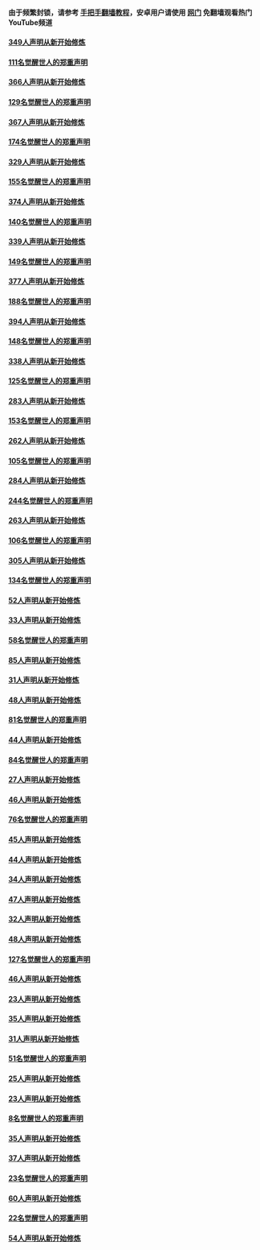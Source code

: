 #### 由于频繁封锁，请参考 [手把手翻墙教程](https://github.com/gfw-breaker/guides/wiki/)，安卓用户请使用 [网门](https://github.com/gfw-breaker/nogfw/blob/master/dl.md?t=06150801) 免翻墙观看热门YouTube频道 

#### [349人声明从新开始修炼](../pages/91/426969.md?t=06150801) 

#### [111名觉醒世人的郑重声明](../pages/91/426968.md?t=06150801) 

#### [366人声明从新开始修炼](../pages/91/426737.md?t=06150801) 

#### [129名觉醒世人的郑重声明](../pages/91/426736.md?t=06150801) 

#### [367人声明从新开始修炼](../pages/91/426421.md?t=06150801) 

#### [174名觉醒世人的郑重声明](../pages/91/426420.md?t=06150801) 

#### [329人声明从新开始修炼](../pages/91/426139.md?t=06150801) 

#### [155名觉醒世人的郑重声明](../pages/91/426138.md?t=06150801) 

#### [374人声明从新开始修炼](../pages/91/425811.md?t=06150801) 

#### [140名觉醒世人的郑重声明](../pages/91/425810.md?t=06150801) 

#### [339人声明从新开始修炼](../pages/91/425690.md?t=06150801) 

#### [149名觉醒世人的郑重声明](../pages/91/425689.md?t=06150801) 

#### [377人声明从新开始修炼](../pages/91/424867.md?t=06150801) 

#### [188名觉醒世人的郑重声明](../pages/91/424866.md?t=06150801) 

#### [394人声明从新开始修炼](../pages/91/423914.md?t=06150801) 

#### [148名觉醒世人的郑重声明](../pages/91/423913.md?t=06150801) 

#### [338人声明从新开始修炼](../pages/91/423540.md?t=06150801) 

#### [125名觉醒世人的郑重声明](../pages/91/423539.md?t=06150801) 

#### [283人声明从新开始修炼](../pages/91/423296.md?t=06150801) 

#### [153名觉醒世人的郑重声明](../pages/91/423295.md?t=06150801) 

#### [262人声明从新开始修炼](../pages/91/423004.md?t=06150801) 

#### [105名觉醒世人的郑重声明](../pages/91/423003.md?t=06150801) 

#### [284人声明从新开始修炼](../pages/91/422707.md?t=06150801) 

#### [244名觉醒世人的郑重声明](../pages/91/422706.md?t=06150801) 

#### [263人声明从新开始修炼](../pages/91/422553.md?t=06150801) 

#### [106名觉醒世人的郑重声明](../pages/91/422552.md?t=06150801) 

#### [305人声明从新开始修炼](../pages/91/422153.md?t=06150801) 

#### [134名觉醒世人的郑重声明](../pages/91/422152.md?t=06150801) 

#### [52人声明从新开始修炼](../pages/91/421846.md?t=06150801) 

#### [33人声明从新开始修炼](../pages/91/421804.md?t=06150801) 

#### [58名觉醒世人的郑重声明](../pages/91/421845.md?t=06150801) 

#### [85人声明从新开始修炼](../pages/91/421769.md?t=06150801) 

#### [31人声明从新开始修炼](../pages/91/421763.md?t=06150801) 

#### [48人声明从新开始修炼](../pages/91/421605.md?t=06150801) 

#### [81名觉醒世人的郑重声明](../pages/91/421656.md?t=06150801) 

#### [44人声明从新开始修炼](../pages/91/421544.md?t=06150801) 

#### [84名觉醒世人的郑重声明](../pages/91/421543.md?t=06150801) 

#### [27人声明从新开始修炼](../pages/91/421465.md?t=06150801) 

#### [46人声明从新开始修炼](../pages/91/421454.md?t=06150801) 

#### [76名觉醒世人的郑重声明](../pages/91/421453.md?t=06150801) 

#### [45人声明从新开始修炼](../pages/91/421452.md?t=06150801) 

#### [44人声明从新开始修炼](../pages/91/421422.md?t=06150801) 

#### [34人声明从新开始修炼](../pages/91/421322.md?t=06150801) 

#### [47人声明从新开始修炼](../pages/91/421264.md?t=06150801) 

#### [32人声明从新开始修炼](../pages/91/421225.md?t=06150801) 

#### [48人声明从新开始修炼](../pages/91/421202.md?t=06150801) 

#### [127名觉醒世人的郑重声明](../pages/91/421224.md?t=06150801) 

#### [46人声明从新开始修炼](../pages/91/421203.md?t=06150801) 

#### [23人声明从新开始修炼](../pages/91/421138.md?t=06150801) 

#### [35人声明从新开始修炼](../pages/91/421122.md?t=06150801) 

#### [31人声明从新开始修炼](../pages/91/421081.md?t=06150801) 

#### [51名觉醒世人的郑重声明](../pages/91/421080.md?t=06150801) 

#### [25人声明从新开始修炼](../pages/91/421020.md?t=06150801) 

#### [23人声明从新开始修炼](../pages/91/420884.md?t=06150801) 

#### [8名觉醒世人的郑重声明](../pages/91/420883.md?t=06150801) 

#### [35人声明从新开始修炼](../pages/91/420809.md?t=06150801) 

#### [37人声明从新开始修炼](../pages/91/420766.md?t=06150801) 

#### [23名觉醒世人的郑重声明](../pages/91/420765.md?t=06150801) 

#### [60人声明从新开始修炼](../pages/91/420727.md?t=06150801) 

#### [22名觉醒世人的郑重声明](../pages/91/420726.md?t=06150801) 

#### [54人声明从新开始修炼](../pages/91/420529.md?t=06150801) 

